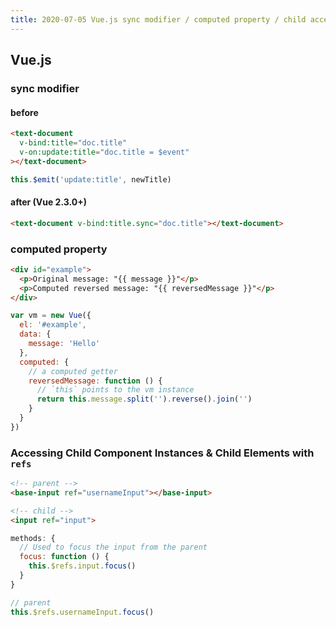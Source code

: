 ```yaml
---
title: 2020-07-05 Vue.js sync modifier / computed property / child access via ref
---
```


## Vue.js

### sync modifier

#### before

```html
<text-document
  v-bind:title="doc.title"
  v-on:update:title="doc.title = $event"
></text-document>
```

```js
this.$emit('update:title', newTitle)
```

#### after (Vue 2.3.0+)

```html
<text-document v-bind:title.sync="doc.title"></text-document>
```

### computed property

```html
<div id="example">
  <p>Original message: "{{ message }}"</p>
  <p>Computed reversed message: "{{ reversedMessage }}"</p>
</div>
```

```js
var vm = new Vue({
  el: '#example',
  data: {
    message: 'Hello'
  },
  computed: {
    // a computed getter
    reversedMessage: function () {
      // `this` points to the vm instance
      return this.message.split('').reverse().join('')
    }
  }
})
```

### Accessing Child Component Instances & Child Elements with `refs`

```html
<!-- parent -->
<base-input ref="usernameInput"></base-input>

<!-- child -->
<input ref="input">
```

```js
methods: {
  // Used to focus the input from the parent
  focus: function () {
    this.$refs.input.focus()
  }
}

// parent
this.$refs.usernameInput.focus()
```
